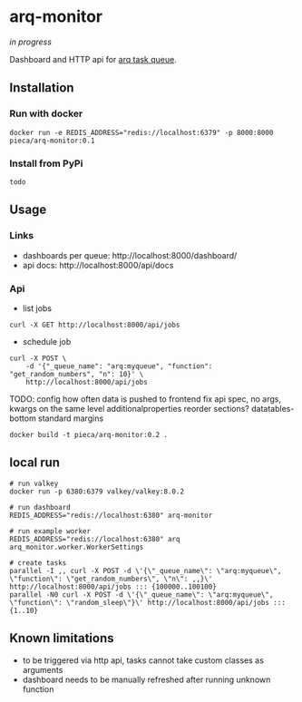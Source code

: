 # arq-monitor

_in progress_

Dashboard and HTTP api for [arq task queue](https://github.com/python-arq/arq).

## Installation

### Run with docker

```
docker run -e REDIS_ADDRESS="redis://localhost:6379" -p 8000:8000 pieca/arq-monitor:0.1
```

### Install from PyPi

```
todo
```

## Usage

### Links

- dashboards per queue: http://localhost:8000/dashboard/
- api docs: http://localhost:8000/api/docs

### Api

- list jobs

```
curl -X GET http://localhost:8000/api/jobs
```

- schedule job

```
curl -X POST \
    -d '{"_queue_name": "arq:myqueue", "function": "get_random_numbers", "n": 10}' \
    http://localhost:8000/api/jobs
```

TODO:
    config how often data is pushed to frontend
    fix api spec, no args, kwargs on the same level additionalproperties
    reorder sections?
    datatables-bottom standard margins

```
docker build -t pieca/arq-monitor:0.2 .
```

## local run

```
# run valkey
docker run -p 6380:6379 valkey/valkey:8.0.2

# run dashboard
REDIS_ADDRESS="redis://localhost:6380" arq-monitor

# run example worker
REDIS_ADDRESS="redis://localhost:6380" arq arq_monitor.worker.WorkerSettings

# create tasks
parallel -I ,, curl -X POST -d \'{\"_queue_name\": \"arq:myqueue\", \"function\": \"get_random_numbers\", \"n\": ,,}\' http://localhost:8000/api/jobs ::: {100000..100100}
parallel -N0 curl -X POST -d \'{\"_queue_name\": \"arq:myqueue\", \"function\": \"random_sleep\"}\' http://localhost:8000/api/jobs ::: {1..10}
```

## Known limitations

- to be triggered via http api, tasks cannot take custom classes as arguments
- dashboard needs to be manually refreshed after running unknown function
